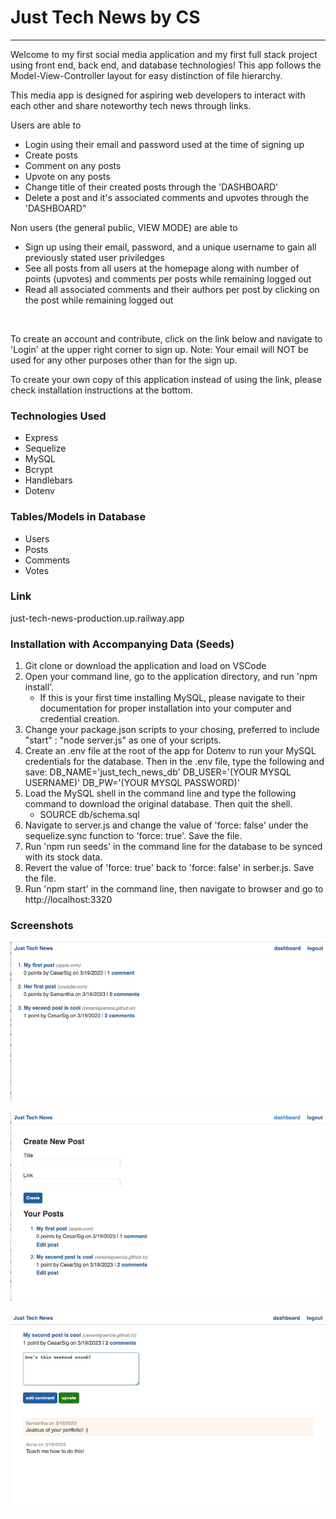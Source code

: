 # Just Tech News by CS

---------------

Welcome to my first social media application and my first full stack project using front end, back end, and database technologies! This app follows the Model-View-Controller layout for easy distinction of file hierarchy. 

This media app is designed for aspiring web developers to interact with each other and share noteworthy tech news through links. 
<br/>

Users are able to
- Login using their email and password used at the time of signing up
- Create posts
- Comment on any posts
- Upvote on any posts
- Change title of their created posts through the 'DASHBOARD'
- Delete a post and it's associated comments and upvotes through the 'DASHBOARD"


Non users (the general public, VIEW MODE) are able to
- Sign up using their email, password, and a unique username to gain all previously stated user priviledges 
- See all posts from all users at the homepage along with number of points (upvotes) and comments per posts while remaining logged out
- Read all associated comments and their authors per post by clicking on the post while remaining logged out
<br/>

To create an account and contribute, click on the link below and navigate to 'Login' at the upper right corner to sign up.
Note: Your email will NOT be used for any other purposes other than for the sign up.


To create your own copy of this application instead of using the link, please check installation instructions at the bottom.


### Technologies Used
- Express
- Sequelize
- MySQL
- Bcrypt
- Handlebars
- Dotenv



### Tables/Models in Database
- Users
- Posts
- Comments
- Votes

### Link
just-tech-news-production.up.railway.app

### Installation with Accompanying Data (Seeds)
1) Git clone or download the application and load on VSCode
2) Open your command line, go to the application directory, and run 'npm install'.
    - If this is your first time installing MySQL, please navigate to their documentation for proper installation into your computer and credential creation.
3) Change your package.json scripts to your chosing, preferred to include "start" : "node server.js" as one of your scripts.
4) Create an .env file at the root of the app for Dotenv to run your MySQL credentials for the database. Then in the .env file, type the following and save:
    DB_NAME='just_tech_news_db'
    DB_USER='(YOUR MYSQL USERNAME)'
    DB_PW='(YOUR MYSQL PASSWORD)'
5) Load the MySQL shell in the command line and type the following command to download the original database. Then quit the shell.
    - SOURCE db/schema.sql
6) Navigate to server.js and change the value of 'force: false' under the sequelize.sync function to 'force: true'. Save the file.
7) Run 'npm run seeds' in the command line for the database to be synced with its stock data.
8) Revert the value of 'force: true' back to 'force: false' in serber.js. Save the file.
9) Run 'npm start' in the command line, then navigate to browser and go to http://localhost:3320


### Screenshots

![Screenshot 1](/screenshots/ss-1.png)

![Screenshot 2](/screenshots/ss-2.png)

![Screenshot 3](/screenshots/ss-3.png)
